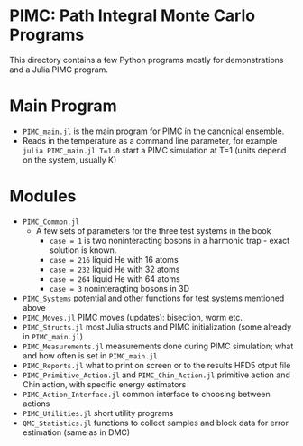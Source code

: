 # PIMC: Path Integral Monte Carlo Programs

This directory contains a few Python programs mostly for demonstrations and a Julia PIMC program.

# Main Program
- `PIMC_main.jl` is the main program for PIMC in the canonical ensemble. 
 - Reads in the temperature as a command line parameter, for example\
   `julia PIMC_main.jl T=1.0`
   start a PIMC simulation at T=1 (units depend on the system, usually K)
# Modules
- `PIMC_Common.jl`
  - A few sets of parameters for the three test systems in the book
     - `case = 1` is two noninteracting bosons in a harmonic trap - exact solution is known.
	 - `case = 216` liquid He with 16 atoms 
	 - `case = 232` liquid He with 32 atoms 
	 - `case = 264` liquid He with 64 atoms 
	 - `case = 3` noninteragting bosons in 3D 
 - `PIMC_Systems` potential and other functions for test systems mentioned above
 - `PIMC_Moves.jl` PIMC moves (updates): bisection, worm etc.
 - `PIMC_Structs.jl` most Julia structs and PIMC initialization (some already in `PIMC_main.jl`)
 - `PIMC_Measurements.jl` measurements done during PIMC simulation; what and how often is set in `PIMC_main.jl`
 - `PIMC_Reports.jl` what to print on screen or to the results HFD5 otput file
 - `PIMC_Primitive_Action.jl` and `PIMC_Chin_Action.jl` primitive action and Chin action, with specific energy estimators
 - `PIMC_Action_Interface.jl` common interface to choosing between actions
 - `PIMC_Utilities.jl` short utility programs
 - `QMC_Statistics.jl` functions to collect samples and block data for error estimation (same as in DMC)
 
